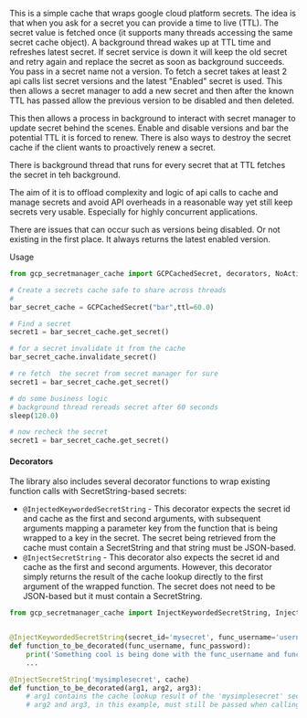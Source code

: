 This is a simple cache that wraps google cloud platform secrets.
The idea is that when you ask for a secret you can provide a time to live (TTL).
The secret value is fetched once (it supports many threads accessing the same secret cache object). A background thread wakes up at TTL time and refreshes latest secret. If secret service is down it will keep the old secret and retry again and replace the secret as soon as background succeeds.
You pass in a secret name not a version. To fetch a secret takes at least 2 api calls list secret versions and the latest "Enabled" secret is used. This then allows a secret manager to add a new secret and then after the known TTL has passed allow the previous version to be disabled and then deleted.

This then allows a process in background to interact with secret manager to update secret behind the scenes. Enable and disable versions and bar the potential TTL it is forced to renew.
There is also ways to destroy the secret cache if the client wants to proactively renew a secret.

There is background thread that runs for every secret that at TTL fetches the secret in teh background.

The aim of it is to offload complexity and logic of api calls to cache and manage secrets and avoid API overheads in a reasonable way yet still keep secrets very usable. Especially for highly concurrent applications.

There are issues that can occur such as versions being disabled. Or not existing in the first place. It always returns the latest enabled version.

Usage
```python
from gcp_secretmanager_cache import GCPCachedSecret, decorators, NoActiveSecretVersion

# Create a secrets cache safe to share across threads 
# 
bar_secret_cache = GCPCachedSecret("bar",ttl=60.0)

# Find a secret 
secret1 = bar_secret_cache.get_secret()

# for a secret invalidate it from the cache
bar_secret_cache.invalidate_secret()

# re fetch  the secret from secret manager for sure
secret1 = bar_secret_cache.get_secret()

# do some business logic
# background thread rereads secret after 60 seconds
sleep(120.0)

# now recheck the secret
secret1 = bar_secret_cache.get_secret()


```

#### Decorators
The library also includes several decorator functions to wrap existing function calls with SecretString-based secrets:
* `@InjectedKeywordedSecretString` - This decorator expects the secret id and cache as the first and second arguments, with subsequent arguments mapping a parameter key from the function that is being wrapped to a key in the secret.  The secret being retrieved from the cache must contain a SecretString and that string must be JSON-based.
* `@InjectSecretString` - This decorator also expects the secret id and cache as the first and second arguments.  However, this decorator simply returns the result of the cache lookup directly to the first argument of the wrapped function.  The secret does not need to be JSON-based but it must contain a SecretString.
```python
from gcp_secretmanager_cache import InjectKeywordedSecretString, InjectSecretString


@InjectKeywordedSecretString(secret_id='mysecret', func_username='username', func_password='password')
def function_to_be_decorated(func_username, func_password):
    print('Something cool is being done with the func_username and func_password arguments here')
    ...

@InjectSecretString('mysimplesecret', cache)
def function_to_be_decorated(arg1, arg2, arg3):
    # arg1 contains the cache lookup result of the 'mysimplesecret' secret.
    # arg2 and arg3, in this example, must still be passed when calling function_to_be_decorated().
```